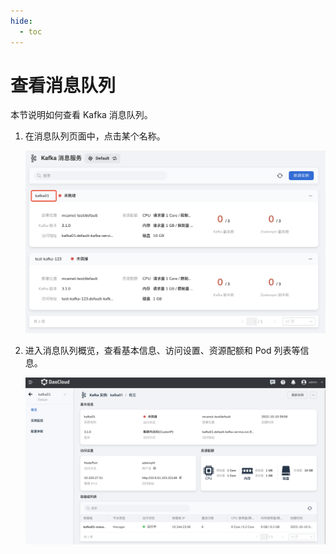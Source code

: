 ```yaml
---
hide:
  - toc
---
```


# 查看消息队列

本节说明如何查看 Kafka 消息队列。

1. 在消息队列页面中，点击某个名称。

    ![](../images/view01.png)

2. 进入消息队列概览，查看基本信息、访问设置、资源配额和 Pod 列表等信息。

    ![](../images/view02.png)